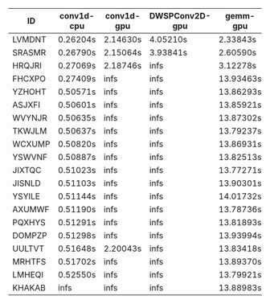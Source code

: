 |ID|conv1d-cpu|conv1d-gpu|DWSPConv2D-gpu|gemm-gpu|avg|
|-|-|-|-|-|-|
|LVMDNT|0.26204s|2.14630s|4.05210s|2.33843s|2.19972s|
|SRASMR|0.26790s|2.15064s|3.93841s|2.60590s|2.24071s|
|HRQJRI|0.27069s|2.18746s|infs|3.12278s|infs|
|FHCXPO|0.27409s|infs|infs|13.93463s|infs|
|YZHOHT|0.50571s|infs|infs|13.86293s|infs|
|ASJXFI|0.50601s|infs|infs|13.85921s|infs|
|WVYNJR|0.50635s|infs|infs|13.87302s|infs|
|TKWJLM|0.50637s|infs|infs|13.79237s|infs|
|WCXUMP|0.50820s|infs|infs|13.86931s|infs|
|YSWVNF|0.50887s|infs|infs|13.82513s|infs|
|JIXTQC|0.51023s|infs|infs|13.77271s|infs|
|JISNLD|0.51103s|infs|infs|13.90301s|infs|
|YSYILE|0.51144s|infs|infs|14.01732s|infs|
|AXUMWF|0.51190s|infs|infs|13.78736s|infs|
|PQXHYS|0.51291s|infs|infs|13.81893s|infs|
|DOMPZP|0.51298s|infs|infs|13.93994s|infs|
|UULTVT|0.51648s|2.20043s|infs|13.83418s|infs|
|MRHTFS|0.51702s|infs|infs|13.89370s|infs|
|LMHEQI|0.52550s|infs|infs|13.79921s|infs|
|KHAKAB|infs|infs|infs|13.88983s|infs|
